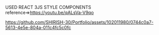 USED REACT 3JS STYLE COMPONENTS
reference=>https://youtu.be/qALsVa-V9qo


https://github.com/SHIRISH-30/Portfolio/assets/102011980/0744c0a7-5613-4e5e-804a-011c4fc5c0fc

